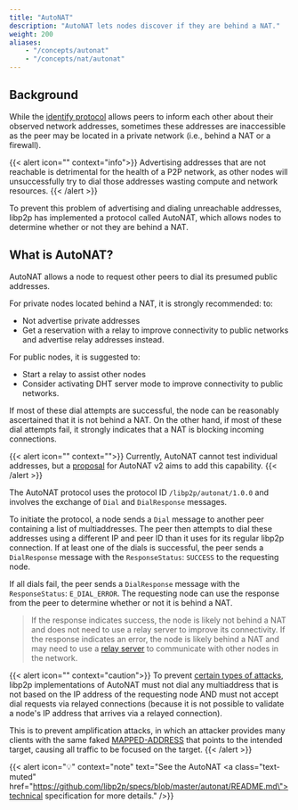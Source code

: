 ```yaml
---
title: "AutoNAT"
description: "AutoNAT lets nodes discover if they are behind a NAT."
weight: 200
aliases:
    - "/concepts/autonat"
    - "/concepts/nat/autonat"
---
```


## Background

While the [identify protocol](/concepts/introduction/protocols/identify)
allows peers to inform each other about their observed network addresses,
sometimes these addresses are inaccessible as the peer may be located in a
private network (i.e., behind a NAT or a firewall).

{{< alert icon="" context="info">}}
Advertising addresses that are not reachable is detrimental for the health of a
P2P network, as other nodes will unsuccessfully try to dial those addresses wasting
compute and network resources.
{{< /alert >}}

To prevent this problem of advertising and dialing unreachable addresses,
libp2p has implemented a protocol called AutoNAT,
which allows nodes to determine whether or not they are behind a NAT.

## What is AutoNAT?

AutoNAT allows a node to request other peers to dial its presumed public addresses.

For private nodes located behind a NAT, it is strongly recommended:
to:

- Not advertise private addresses
- Get a reservation with a relay to improve connectivity to public networks
  and advertise relay addresses instead.

For public nodes, it is suggested to:

- Start a relay to assist other nodes
- Consider activating DHT server mode to improve connectivity to public
  networks.

If most of these dial attempts are successful, the node can be reasonably ascertained
that it is not behind a NAT. On the other hand, if most of these dial attempts fail,
it strongly indicates that a NAT is blocking incoming connections.

{{< alert icon="" context="">}}
Currently, AutoNAT cannot test individual addresses,
but a [proposal](https://github.com/libp2p/specs/issues/503) for AutoNAT v2 aims to
add this capability.
{{< /alert >}}

The AutoNAT protocol uses the protocol ID `/libp2p/autonat/1.0.0` and involves
the exchange of `Dial` and `DialResponse` messages.

To initiate the protocol, a node sends a `Dial` message to another peer containing
a list of multiaddresses. The peer then attempts to dial these addresses using a
different IP and peer ID than it uses for its regular libp2p connection.
If at least one of the dials is successful, the peer sends a `DialResponse` message
with the `ResponseStatus`: `SUCCESS` to the requesting node.

If all dials fail, the peer sends a `DialResponse` message with the `ResponseStatus`:
`E_DIAL_ERROR`. The requesting node can use the response from the peer to determine
whether or not it is behind a NAT.
> If the response indicates success, the node is likely not behind a NAT and does
> not need to use a relay server to improve its connectivity. If the response indicates
> an error, the node is likely behind a NAT and may need to use a
> [relay server](/concepts/autonat/dcutr) to communicate with other nodes in the network.

{{< alert icon="" context="caution">}}
To prevent
[certain types of attacks](https://www.rfc-editor.org/rfc/rfc3489#section-12.1.1),
libp2p implementations of AutoNAT must not dial any multiaddress that
is not based on the IP address of the requesting node AND must not accept dial
requests via relayed connections (because it is not possible to validate a node's
IP address that arrives via a relayed connection).

This is to prevent amplification attacks, in which an attacker provides many clients
with the same faked [MAPPED-ADDRESS](https://www.rfc-editor.org/rfc/rfc3489#section-11.2.1)
that points to the intended target, causing all traffic to be focused on the target.
{{< /alert >}}

<!-- ADD DIAGRAM -->

{{< alert icon="💡" context="note" text="See the AutoNAT <a class=\"text-muted\" href=\"https://github.com/libp2p/specs/blob/master/autonat/README.md\">technical specification</a> for more details." />}}
